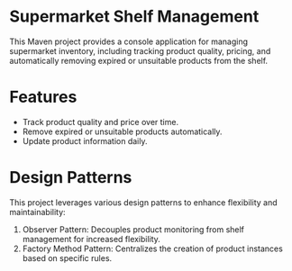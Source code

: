 <h1>Supermarket Shelf Management</h1>

<p>This Maven project provides a console application for managing supermarket inventory, including tracking product quality, pricing, and automatically removing expired or unsuitable products from the shelf.</p>

<h1>Features</h1>
<ul>
    <li>Track product quality and price over time.</li>
    <li>Remove expired or unsuitable products automatically.</li>
    <li>Update product information daily.</li>
</ul>

<h1>Design Patterns</h1>
<p>This project leverages various design patterns to enhance flexibility and maintainability:</p>
<ol>
<li>Observer Pattern: Decouples product monitoring from shelf management for increased flexibility.</li> 

<li>Factory Method Pattern: Centralizes the creation of product instances based on specific rules.</li>
</ol>

